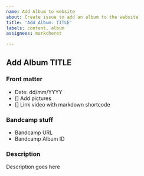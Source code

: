 ```yaml
---
name: Add Album to website
about: Create issue to add an album to the website
title: 'Add Album: TITLE'
labels: content, album
assignees: markcheret

---
```


## Add Album TITLE

### Front matter

- Date: dd/mm/YYYY
- [] Add pictures
- [] Link video with markdown shortcode

### Bandcamp stuff
- Bandcamp URL
- Bandcamp Album ID

### Description

Description goes here

